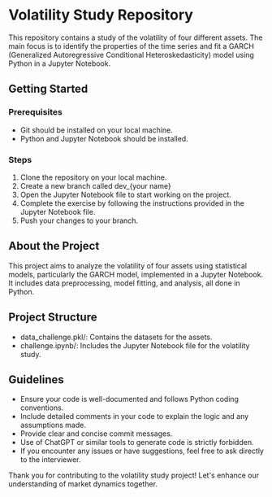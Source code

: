 # Volatility Study Repository

This repository contains a study of the volatility of four different assets.
The main focus is to identify the properties of the time series and fit a GARCH (Generalized Autoregressive Conditional Heteroskedasticity) model using Python in a Jupyter Notebook.

## Getting Started

### Prerequisites
- Git should be installed on your local machine.
- Python and Jupyter Notebook should be installed.
  
### Steps
  1. Clone the repository on your local machine. 
  2. Create a new branch called dev_{your name}
  3. Open the Jupyter Notebook file to start working on the project.
  4. Complete the exercise by following the instructions provided in the Jupyter Notebook file.
  5. Push your changes to your branch.

## About the Project
This project aims to analyze the volatility of four assets using statistical models, particularly the GARCH model, implemented in a Jupyter Notebook. It includes data preprocessing, model fitting, and analysis, all done in Python.

## Project Structure
- data_challenge.pkl/: Contains the datasets for the assets.
- challenge.ipynb/: Includes the Jupyter Notebook file for the volatility study.

## Guidelines
- Ensure your code is well-documented and follows Python coding conventions.
- Include detailed comments in your code to explain the logic and any assumptions made.
- Provide clear and concise commit messages.
- Use of ChatGPT or similar tools to generate code is strictly forbidden.
- If you encounter any issues or have suggestions, feel free to ask directly to the interviewer. 

Thank you for contributing to the volatility study project! Let's enhance our understanding of market dynamics together.
